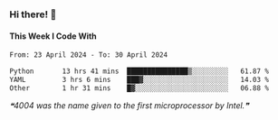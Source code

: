 ### Hi there! 👋

#### This Week I Code With
<!--START_SECTION:waka-->

```txt
From: 23 April 2024 - To: 30 April 2024

Python       13 hrs 41 mins  ███████████████▒░░░░░░░░░   61.87 %
YAML         3 hrs 6 mins    ███▓░░░░░░░░░░░░░░░░░░░░░   14.03 %
Other        1 hr 31 mins    █▓░░░░░░░░░░░░░░░░░░░░░░░   06.88 %
```

<!--END_SECTION:waka-->

<!--STARTS_HERE_QUOTE_README-->
<i>❝4004 was the name given to the first microprocessor by Intel.❞</i>
<!--ENDS_HERE_QUOTE_README-->
